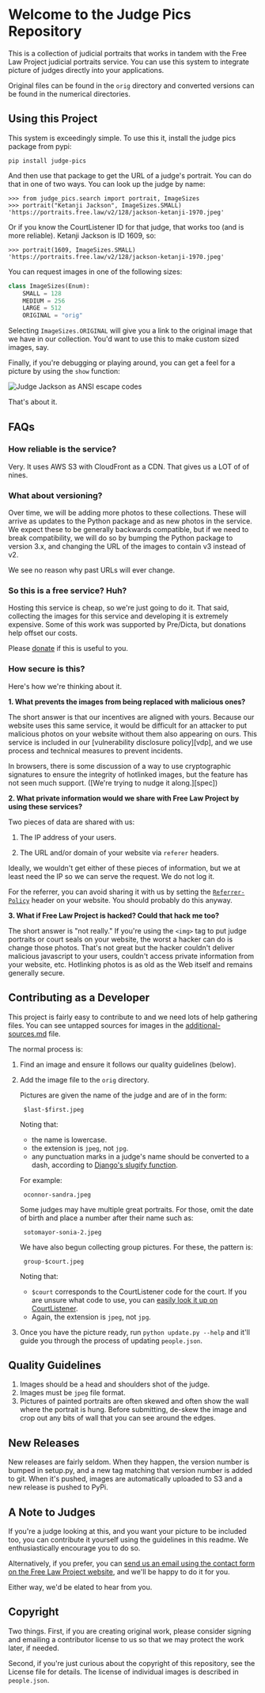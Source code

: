 
Welcome to the Judge Pics Repository
====================================

This is a collection of judicial portraits that works in tandem with the Free Law Project judicial portraits service. You can use this system to integrate picture of judges directly into your applications.

Original files can be found in the `orig` directory and converted versions can be found in the numerical directories.


Using this Project
------------------
This system is exceedingly simple. To use this it, install the judge pics package from pypi:

    pip install judge-pics

And then use that package to get the URL of a judge's portrait. You can do that in one of two ways. You can look up the judge by name:

    >>> from judge_pics.search import portrait, ImageSizes
    >>> portrait("Ketanji Jackson", ImageSizes.SMALL)
    'https://portraits.free.law/v2/128/jackson-ketanji-1970.jpeg'

Or if you know the CourtListener ID for that judge, that works too (and is more reliable). Ketanji Jackson is ID 1609, so:

    >>> portrait(1609, ImageSizes.SMALL)
    'https://portraits.free.law/v2/128/jackson-ketanji-1970.jpeg'

You can request images in one of the following sizes:

```python
class ImageSizes(Enum):
    SMALL = 128
    MEDIUM = 256
    LARGE = 512
    ORIGINAL = "orig"
```

Selecting `ImageSizes.ORIGINAL` will give you a link to the original image that we have in our collection. You'd want to use this to make custom sized images, say.

Finally, if you're debugging or playing around, you can get a feel for a picture by using the `show` function:

![Judge Jackson as ANSI escape codes](https://github.com/freelawproject/judge-pics/blob/main/show-jackson.png)

That's about it.


## FAQs

### How reliable is the service?

Very. It uses AWS S3 with CloudFront as a CDN. That gives us a LOT of of nines.

### What about versioning? 

Over time, we will be adding more photos to these collections. These will arrive as updates to the Python package and as new photos in the service. We expect these to be generally backwards compatible, but if we need to break compatibility, we will do so by bumping the Python package to version 3.x, and changing the URL of the images to contain v3 instead of v2.

We see no reason why past URLs will ever change.

### So this is a free service? Huh?

Hosting this service is cheap, so we're just going to do it. That said, collecting the images for this service and developing it is extremely expensive. Some of this work was supported by Pre/Dicta, but donations help offset our costs.

Please [donate][d] if this is useful to you.

### How secure is this?

Here's how we're thinking about it.

**1. What prevents the images from being replaced with malicious ones?**

The short answer is that our incentives are aligned with yours. Because our website uses this same service, it would be difficult for an attacker to put malicious photos on your website without them also appearing on ours. This service is included in our [vulnerability disclosure policy][vdp], and we use process and technical measures to prevent incidents.

In browsers, there is some discussion of a way to use cryptographic signatures to ensure the integrity of hotlinked images, but the feature has not seen much support. ([We're trying to nudge it along.][spec])


**2. What private information would we share with Free Law Project by using these services?**

Two pieces of data are shared with us:

1. The IP address of your users.

2. The URL and/or domain of your website via `referer` headers.

Ideally, we wouldn't get either of these pieces of information, but we at least need the IP so we can serve the request. We do not log it.

For the referrer, you can avoid sharing it with us by setting the [`Referrer-Policy`](https://developer.mozilla.org/en-US/docs/Web/HTTP/Headers/Referrer-Policy) header on your website. You should probably do this anyway.


**3. What if Free Law Project is hacked? Could that hack me too?**

The short answer is "not really." If you're using the `<img>` tag to put judge portraits or court seals on your website, the worst a hacker can do is change those photos. That's not great but the hacker couldn't deliver malicious javascript to your users, couldn't access private information from your website, etc. Hotlinking photos is as old as the Web itself and remains generally secure.


## Contributing as a Developer

This project is fairly easy to contribute to and we need lots of help gathering files. You can see untapped sources for images in the [additional-sources.md][add] file.

The normal process is:

1. Find an image and ensure it follows our quality guidelines (below).

1. Add the image file to the `orig` directory.

    Pictures are given the name of the judge and are of in the form:

        $last-$first.jpeg

    Noting that:

    - the name is lowercase.
    - the extension is `jpeg`, not `jpg`.
    - any punctuation marks in a judge's name should be converted to
      a dash, according to [Django's slugify function][slugify].

    For example:

        oconnor-sandra.jpeg

    Some judges may have multiple great portraits. For those, omit the date of
    birth and place a number after their name such as:

        sotomayor-sonia-2.jpeg

    We have also begun collecting group pictures. For these, the pattern is:

        group-$court.jpeg

    Noting that:

    - `$court` corresponds to the CourtListener code for the court.
      If you are unsure what code to use, you can [easily look it up on
      CourtListener][codes].
    - Again, the extension is `jpeg`, not `jpg`.


1. Once you have the picture ready, run `python update.py --help` and it'll guide you through the process of updating `people.json`.


## Quality Guidelines

1. Images should be a head and shoulders shot of the judge.
1. Images must be `jpeg` file format.
1. Pictures of painted portraits are often skewed and often show the wall where
   the portrait is hung. Before submitting, de-skew the image and crop out
   any bits of wall that you can see around the edges.


## New Releases

New releases are fairly seldom. When they happen, the version number is bumped in setup.py, and a new tag matching that version number is added to git. When it's pushed, images are automatically uploaded to S3 and a new release is pushed to PyPi.


## A Note to Judges

If you're a judge looking at this, and you want your picture to be included too, you can contribute it yourself using the guidelines in this readme. We enthusiastically encourage you to do so.

Alternatively, if you prefer, you can [send us an email using the contact form on the Free Law Project website][contact], and we'll be happy to do it for you.

Either way, we'd be elated to hear from you.


## Copyright

Two things. First, if you are creating original work, please consider signing
and emailing a contributor license to us so that we may protect the work later,
if needed.

Second, if you're just curious about the copyright of this repository, see the
License file for details. The license of individual images is described in
`people.json`.


[add]: https://github.com/freelawproject/judge-pics/blob/master/additional-sources.md
[slugify]: https://docs.djangoproject.com/en/1.8/_modules/django/utils/text/#slugify
[contact]: http://free.law/contact/
[codes]: https://www.courtlistener.com/api/jurisdictions/
[d]: https://free.law/donate/
